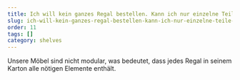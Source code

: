 ```yaml
---
title: Ich will kein ganzes Regal bestellen. Kann ich nur einzelne Teile bestellen?
slug: ich-will-kein-ganzes-regal-bestellen-kann-ich-nur-einzelne-teile-bestellen
order: 11
tags: []
category: shelves
---
```


Unsere Möbel sind nicht modular, was bedeutet, dass jedes Regal in seinem Karton alle nötigen Elemente enthält.
